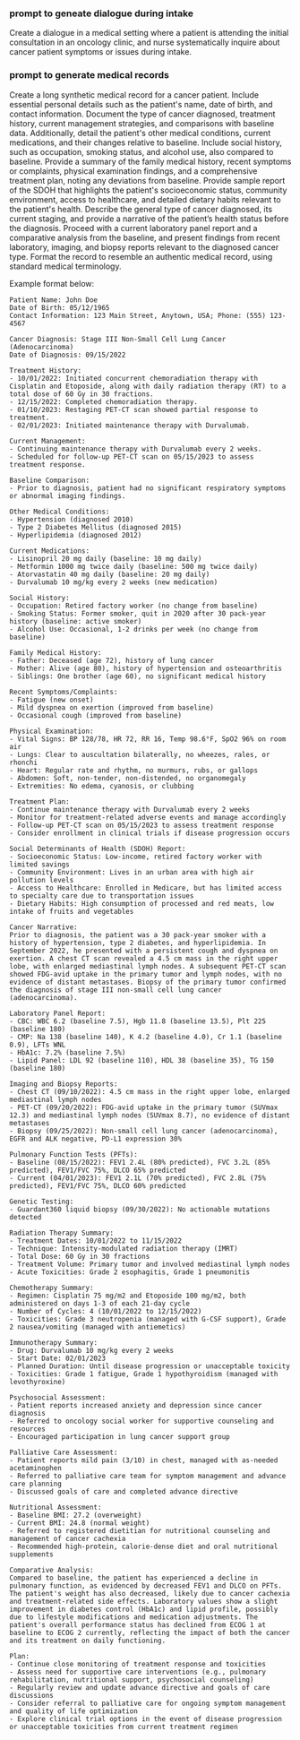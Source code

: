 ### prompt to geneate dialogue during intake

Create a dialogue in a medical setting where a patient is attending the initial consultation in an oncology clinic, and nurse systematically inquire about cancer patient symptoms or issues during intake. 

### prompt to generate medical records 

Create a long synthetic medical record for a cancer patient. Include essential personal details such as the patient's name, date of birth, and contact information. Document the type of cancer diagnosed, treatment history, current management strategies, and comparisons with baseline data. Additionally, detail the patient's other medical conditions, current medications, and their changes relative to baseline. Include social history, such as occupation, smoking status, and alcohol use, also compared to baseline. Provide a summary of the family medical history, recent symptoms or complaints, physical examination findings, and a comprehensive treatment plan, noting any deviations from baseline. Provide sample report of the SDOH that highlights the patient's socioeconomic status, community environment, access to healthcare, and detailed dietary habits relevant to the patient's health. Describe the general type of cancer diagnosed, its current staging, and provide a narrative of the patient’s health status before the diagnosis. Proceed with a current laboratory panel report and a comparative analysis from the baseline, and present findings from recent laboratory, imaging, and biopsy reports relevant to the diagnosed cancer type. Format the record to resemble an authentic medical record, using standard medical terminology.

Example format below: 
```
Patient Name: John Doe
Date of Birth: 05/12/1965
Contact Information: 123 Main Street, Anytown, USA; Phone: (555) 123-4567

Cancer Diagnosis: Stage III Non-Small Cell Lung Cancer (Adenocarcinoma)
Date of Diagnosis: 09/15/2022

Treatment History:
- 10/01/2022: Initiated concurrent chemoradiation therapy with Cisplatin and Etoposide, along with daily radiation therapy (RT) to a total dose of 60 Gy in 30 fractions.
- 12/15/2022: Completed chemoradiation therapy.
- 01/10/2023: Restaging PET-CT scan showed partial response to treatment.
- 02/01/2023: Initiated maintenance therapy with Durvalumab.

Current Management:
- Continuing maintenance therapy with Durvalumab every 2 weeks.
- Scheduled for follow-up PET-CT scan on 05/15/2023 to assess treatment response.

Baseline Comparison:
- Prior to diagnosis, patient had no significant respiratory symptoms or abnormal imaging findings.

Other Medical Conditions:
- Hypertension (diagnosed 2010)
- Type 2 Diabetes Mellitus (diagnosed 2015)
- Hyperlipidemia (diagnosed 2012)

Current Medications:
- Lisinopril 20 mg daily (baseline: 10 mg daily)
- Metformin 1000 mg twice daily (baseline: 500 mg twice daily)
- Atorvastatin 40 mg daily (baseline: 20 mg daily)
- Durvalumab 10 mg/kg every 2 weeks (new medication)

Social History:
- Occupation: Retired factory worker (no change from baseline)
- Smoking Status: Former smoker, quit in 2020 after 30 pack-year history (baseline: active smoker)
- Alcohol Use: Occasional, 1-2 drinks per week (no change from baseline)

Family Medical History:
- Father: Deceased (age 72), history of lung cancer
- Mother: Alive (age 80), history of hypertension and osteoarthritis
- Siblings: One brother (age 60), no significant medical history

Recent Symptoms/Complaints:
- Fatigue (new onset)
- Mild dyspnea on exertion (improved from baseline)
- Occasional cough (improved from baseline)

Physical Examination:
- Vital Signs: BP 128/78, HR 72, RR 16, Temp 98.6°F, SpO2 96% on room air
- Lungs: Clear to auscultation bilaterally, no wheezes, rales, or rhonchi
- Heart: Regular rate and rhythm, no murmurs, rubs, or gallops
- Abdomen: Soft, non-tender, non-distended, no organomegaly
- Extremities: No edema, cyanosis, or clubbing

Treatment Plan:
- Continue maintenance therapy with Durvalumab every 2 weeks
- Monitor for treatment-related adverse events and manage accordingly
- Follow-up PET-CT scan on 05/15/2023 to assess treatment response
- Consider enrollment in clinical trials if disease progression occurs

Social Determinants of Health (SDOH) Report:
- Socioeconomic Status: Low-income, retired factory worker with limited savings
- Community Environment: Lives in an urban area with high air pollution levels
- Access to Healthcare: Enrolled in Medicare, but has limited access to specialty care due to transportation issues
- Dietary Habits: High consumption of processed and red meats, low intake of fruits and vegetables

Cancer Narrative:
Prior to diagnosis, the patient was a 30 pack-year smoker with a history of hypertension, type 2 diabetes, and hyperlipidemia. In September 2022, he presented with a persistent cough and dyspnea on exertion. A chest CT scan revealed a 4.5 cm mass in the right upper lobe, with enlarged mediastinal lymph nodes. A subsequent PET-CT scan showed FDG-avid uptake in the primary tumor and lymph nodes, with no evidence of distant metastases. Biopsy of the primary tumor confirmed the diagnosis of stage III non-small cell lung cancer (adenocarcinoma).

Laboratory Panel Report:
- CBC: WBC 6.2 (baseline 7.5), Hgb 11.8 (baseline 13.5), Plt 225 (baseline 180)
- CMP: Na 138 (baseline 140), K 4.2 (baseline 4.0), Cr 1.1 (baseline 0.9), LFTs WNL
- HbA1c: 7.2% (baseline 7.5%)
- Lipid Panel: LDL 92 (baseline 110), HDL 38 (baseline 35), TG 150 (baseline 180)

Imaging and Biopsy Reports:
- Chest CT (09/10/2022): 4.5 cm mass in the right upper lobe, enlarged mediastinal lymph nodes
- PET-CT (09/20/2022): FDG-avid uptake in the primary tumor (SUVmax 12.3) and mediastinal lymph nodes (SUVmax 8.7), no evidence of distant metastases
- Biopsy (09/25/2022): Non-small cell lung cancer (adenocarcinoma), EGFR and ALK negative, PD-L1 expression 30%

Pulmonary Function Tests (PFTs):
- Baseline (08/15/2022): FEV1 2.4L (80% predicted), FVC 3.2L (85% predicted), FEV1/FVC 75%, DLCO 65% predicted
- Current (04/01/2023): FEV1 2.1L (70% predicted), FVC 2.8L (75% predicted), FEV1/FVC 75%, DLCO 60% predicted

Genetic Testing:
- Guardant360 liquid biopsy (09/30/2022): No actionable mutations detected

Radiation Therapy Summary:
- Treatment Dates: 10/01/2022 to 11/15/2022
- Technique: Intensity-modulated radiation therapy (IMRT)
- Total Dose: 60 Gy in 30 fractions
- Treatment Volume: Primary tumor and involved mediastinal lymph nodes
- Acute Toxicities: Grade 2 esophagitis, Grade 1 pneumonitis

Chemotherapy Summary:
- Regimen: Cisplatin 75 mg/m2 and Etoposide 100 mg/m2, both administered on days 1-3 of each 21-day cycle
- Number of Cycles: 4 (10/01/2022 to 12/15/2022)
- Toxicities: Grade 3 neutropenia (managed with G-CSF support), Grade 2 nausea/vomiting (managed with antiemetics)

Immunotherapy Summary:
- Drug: Durvalumab 10 mg/kg every 2 weeks
- Start Date: 02/01/2023
- Planned Duration: Until disease progression or unacceptable toxicity
- Toxicities: Grade 1 fatigue, Grade 1 hypothyroidism (managed with levothyroxine)

Psychosocial Assessment:
- Patient reports increased anxiety and depression since cancer diagnosis
- Referred to oncology social worker for supportive counseling and resources
- Encouraged participation in lung cancer support group

Palliative Care Assessment:
- Patient reports mild pain (3/10) in chest, managed with as-needed acetaminophen
- Referred to palliative care team for symptom management and advance care planning
- Discussed goals of care and completed advance directive

Nutritional Assessment:
- Baseline BMI: 27.2 (overweight)
- Current BMI: 24.8 (normal weight)
- Referred to registered dietitian for nutritional counseling and management of cancer cachexia
- Recommended high-protein, calorie-dense diet and oral nutritional supplements

Comparative Analysis:
Compared to baseline, the patient has experienced a decline in pulmonary function, as evidenced by decreased FEV1 and DLCO on PFTs. The patient's weight has also decreased, likely due to cancer cachexia and treatment-related side effects. Laboratory values show a slight improvement in diabetes control (HbA1c) and lipid profile, possibly due to lifestyle modifications and medication adjustments. The patient's overall performance status has declined from ECOG 1 at baseline to ECOG 2 currently, reflecting the impact of both the cancer and its treatment on daily functioning.

Plan:
- Continue close monitoring of treatment response and toxicities
- Assess need for supportive care interventions (e.g., pulmonary rehabilitation, nutritional support, psychosocial counseling)
- Regularly review and update advance directive and goals of care discussions
- Consider referral to palliative care for ongoing symptom management and quality of life optimization
- Explore clinical trial options in the event of disease progression or unacceptable toxicities from current treatment regimen
```
